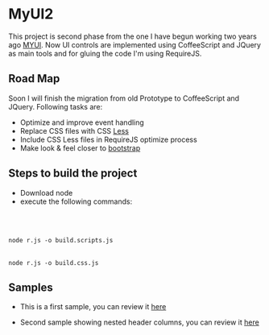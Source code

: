 MyUI2
===============================
This project is second phase from the one I have begun working two years ago <a href="http://pabloaravena.info">MYUI</a>. Now UI controls are implemented using CoffeeScript and JQuery as main tools and for gluing the code I'm using RequireJS.

Road Map
-------------------------
Soon I will finish the migration from old Prototype to CoffeeScript and JQuery. Following tasks are:

* Optimize and improve event handling
* Replace CSS files with CSS <a href="http://lesscss.org">Less</a>
* Include CSS Less files in RequireJS optimize process
* Make look & feel closer to <a href="http://twitter.github.com/bootstrap/">bootstrap</a>

Steps to build the project
--------------------------------------

* Download node 
* execute the following commands:
<br>
<br>
<code>
node r.js -o build.scripts.js
</code>
<br>
<code>
node r.js -o build.css.js
</code>


Samples
--------
* This is a first sample, you can review it <a href="http://jsfiddle.net/paravena/Cysu8/embedded/result,js,html/">here</a>

* Second sample showing nested header columns, you can review it <a href="http://jsfiddle.net/paravena/3raSc/4/embedded/result,js,html/">here</a>


